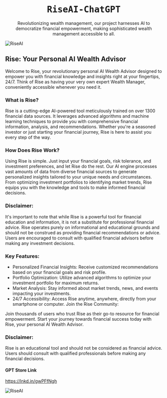 <h1 align="center"><samp>RiseAI-ChatGPT</samp></h1> 
<p align="center">

<p align="center">Revolutionizing wealth management, our project harnesses AI to democratize financial empowerment, making sophisticated wealth management accessible to all.</p>

![RiseAI](https://drive.google.com/uc?id=1oGLrN1_BUl8Qnh7wXGd7ZuKvDnyRvGjv)

## Rise: Your Personal AI Wealth Advisor

Welcome to Rise, your revolutionary personal AI Wealth Advisor designed to empower you with financial knowledge and insights right at your fingertips, 24/7. Think of Rise as having your very own expert Wealth Manager, conveniently accessible whenever you need it.

### What is Rise?

Rise is a cutting-edge AI-powered tool meticulously trained on over 1300 financial data sources. It leverages advanced algorithms and machine learning techniques to provide you with comprehensive financial information, analysis, and recommendations. Whether you're a seasoned investor or just starting your financial journey, Rise is here to assist you every step of the way.

### How Does Rise Work?

Using Rise is simple. Just input your financial goals, risk tolerance, and investment preferences, and let Rise do the rest. Our AI engine processes vast amounts of data from diverse financial sources to generate personalized insights tailored to your unique needs and circumstances. From optimizing investment portfolios to identifying market trends, Rise equips you with the knowledge and tools to make informed financial decisions.

### Disclaimer:

It's important to note that while Rise is a powerful tool for financial education and information, it is not a substitute for professional financial advice. Rise operates purely on informational and educational grounds and should not be construed as providing financial recommendations or advice. Users are encouraged to consult with qualified financial advisors before making any investment decisions.

### Key Features:

- Personalized Financial Insights: Receive customized recommendations based on your financial goals and risk profile.
- Portfolio Optimization: Utilize advanced algorithms to optimize your investment portfolio for maximum returns.
- Market Analysis: Stay informed about market trends, news, and events impacting your investments.
- 24/7 Accessibility: Access Rise anytime, anywhere, directly from your smartphone or computer.
  Join the Rise Community:

Join thousands of users who trust Rise as their go-to resource for financial empowerment. Start your journey towards financial success today with Rise, your personal AI Wealth Advisor.

### Disclaimer:

Rise is an educational tool and should not be considered as financial advice. Users should consult with qualified professionals before making any financial decisions.

#### GPT Store Link

https://lnkd.in/gwPFfNgh

![RiseAI](https://drive.google.com/uc?id=1okKorhtm_PN8IgbMs2ay-FhYTtMwMBxo)


